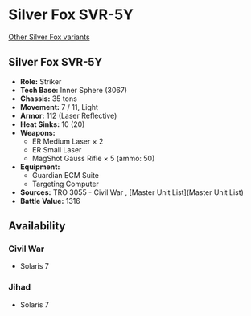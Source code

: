 # Silver Fox SVR-5Y 

[Other Silver Fox variants](../silver_fox.md) 

## Silver Fox SVR-5Y 

- **Role:** Striker 
- **Tech Base:** Inner Sphere (3067) 
- **Chassis:** 35 tons 
- **Movement:** 7 / 11, Light 
- **Armor:** 112 (Laser Reflective) 
- **Heat Sinks:** 10 (20) 
- **Weapons:** 
  - ER Medium Laser × 2 
  - ER Small Laser 
  - MagShot Gauss Rifle × 5 (ammo: 50) 
- **Equipment:** 
  - Guardian ECM Suite 
  - Targeting Computer 
- **Sources:** TRO 3055 - Civil War , [Master Unit List](Master Unit List) 
- **Battle Value:** 1316 

## Availability 

### Civil War 

- Solaris 7 

### Jihad 

- Solaris 7 

